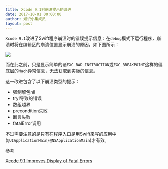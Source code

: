 ```yaml
---
title: Xcode 9.1对崩溃提示的改进
date: 2017-10-01 00:00:00
author: 知识小集成员
layout: post
---
```



`Xcode 9.1`改进了Swift程序崩溃时的错误提示信息：在`debug`模式下运行程序，崩溃时将在编辑区的崩溃位置显示崩溃的原因，如下图所示：

![](https://github.com/southpeak/iOS-tech-set/blob/master/images/2017/10/12-1-1.jpg?raw=true)

而在此之前，只是显示简单的诸`EXC_BAD_INSTRUCTION`或`EXC_BREAKPOINT`这样的偏底层的`Mach`异常信息，无法获取到实际的信息。

这一改进包含了以下崩溃类型的提示：

* 强制解包nil
* try!导致的错误
* 数组越界
* precondition失败
* 断言失败
* fatalError调用

不过需要注意的是只有在程序入口是用Swift来写的应用中(`@UIApplicationMain/@NSApplicationMain`)才有效。

参考

[Xcode 9.1 Improves Display of Fatal Errors](https://swift.org/blog/xcode-9-1-improves-display-of-fatal-errors/?utm_campaign=This%2BWeek%2Bin%2BSwift&utm_medium=email&utm_source=This_Week_in_Swift_146)
